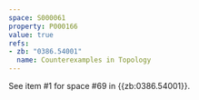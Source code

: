 ```yaml
---
space: S000061
property: P000166
value: true
refs:
- zb: "0386.54001"
  name: Counterexamples in Topology
---
```


See item #1 for space #69 in {{zb:0386.54001}}.